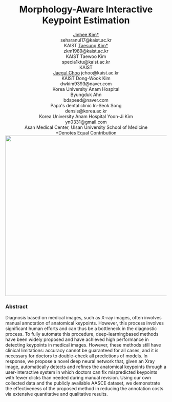 
<div><h1 align="center">Morphology-Aware Interactive Keypoint Estimation</h1></div>

<div align="center">
  <span><a href="https://sites.google.com/view/jinhee-kim">Jinhee Kim*</a><br>seharanul17@kaist.ac.kr<br>KAIST</span>
  <span><a href="https://github.com/ts-kim/">Taesung Kim*</a><br>zkm1989@kaist.ac.kr<br>KAIST</span>
  <span>Taewoo Kim<br>specia1ktu@kaist.ac.kr<br>KAIST</span><br>
  <span> <a href="https://sites.google.com/site/jaegulchoo/">Jaegul Choo</a> jchoo@kaist.ac.kr<br>KAIST</span>
  <span>Dong-Wook Kim <br> dwkim9393@naver.com <br>Korea University Anam Hospital</span><br>
  <span>Byungduk Ahn <br> bdspeed@naver.com <br>Papa's dental clinic</span>
  <span>In-Seok Song <br>densis@korea.ac.kr<br>Korea University Anam Hospital</span>
  <span>Yoon-Ji Kim <br>yn0331@gmail.com<br>Asan Medical Center, Ulsan University School of Medicine</span>
</div>

<div align="center">
*Denotes Equal Contribution
</div>

<img src="./video.gif" width="1000px" height="500px">

<div>
<h3>Abstract</h3>

Diagnosis based on medical images, such as X-ray images, often involves manual annotation of anatomical keypoints. However, this process involves significant human efforts and can thus be a bottleneck in the diagnostic process. To fully automate this procedure, deep-learningbased methods have been widely proposed and have achieved high performance in detecting keypoints in medical images. However, these methods still have clinical limitations: accuracy cannot be guaranteed for all cases, and it is necessary for doctors to double-check all predictions of models.
In response, we propose a novel deep neural network that, given an Xray image, automatically detects and refines the anatomical keypoints through a user-interactive system in which doctors can fix mispredicted keypoints with fewer clicks than needed during manual revision. Using our own collected data and the publicly available AASCE dataset, we demonstrate the effectiveness of the proposed method in reducing the annotation costs via extensive quantitative and qualitative results.
</div>
